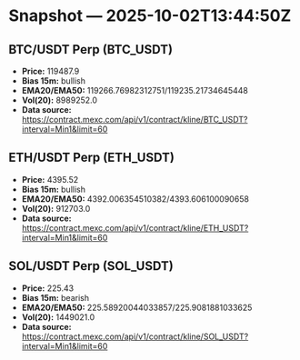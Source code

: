 # Snapshot — 2025-10-02T13:44:50Z

## BTC/USDT Perp (BTC_USDT)
- **Price:** 119487.9
- **Bias 15m:** bullish
- **EMA20/EMA50:** 119266.76982312751/119235.21734645448
- **Vol(20):** 8989252.0
- **Data source:** https://contract.mexc.com/api/v1/contract/kline/BTC_USDT?interval=Min1&limit=60

## ETH/USDT Perp (ETH_USDT)
- **Price:** 4395.52
- **Bias 15m:** bullish
- **EMA20/EMA50:** 4392.006354510382/4393.606100090658
- **Vol(20):** 912703.0
- **Data source:** https://contract.mexc.com/api/v1/contract/kline/ETH_USDT?interval=Min1&limit=60

## SOL/USDT Perp (SOL_USDT)
- **Price:** 225.43
- **Bias 15m:** bearish
- **EMA20/EMA50:** 225.58920044033857/225.9081881033625
- **Vol(20):** 1449021.0
- **Data source:** https://contract.mexc.com/api/v1/contract/kline/SOL_USDT?interval=Min1&limit=60
